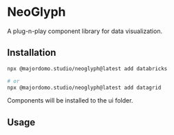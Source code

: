 # NeoGlyph

A plug-n-play component library for data visualization.

## Installation

```bash
npx @majordomo.studio/neoglyph@latest add databricks

# or
npx @majordomo.studio/neoglyph@latest add datagrid
```

Components will be installed to the ui folder.

## Usage

